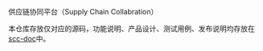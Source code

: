 
供应链协同平台（Supply Chain Collabration）

本仓库存放仅对应的源码，功能说明、产品设计、测试用例、发布说明均存放在[scc-doc](../../../scc-doc)中。


